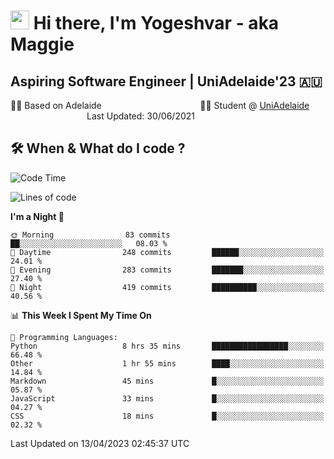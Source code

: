 <h1><img src="https://emojis.slackmojis.com/emojis/images/1531849430/4246/blob-sunglasses.gif?1531849430" width="30"/> Hi there, I'm Yogeshvar - aka Maggie</h1>

## Aspiring Software Engineer | UniAdelaide'23 🇦🇺  
🏂🏻  Based on Adelaide &nbsp;&nbsp;&nbsp;&nbsp;&nbsp;&nbsp;&nbsp;&nbsp;&nbsp;&nbsp;&nbsp;&nbsp;&nbsp;&nbsp;&nbsp;&nbsp;&nbsp;&nbsp;&nbsp;&nbsp;&nbsp;&nbsp;&nbsp;&nbsp;&nbsp;&nbsp;&nbsp;&nbsp;&nbsp;&nbsp;&nbsp;&nbsp;&nbsp;&nbsp;&nbsp;&nbsp;&nbsp;&nbsp;&nbsp;👨‍💻 Student @ [UniAdelaide](https://www.adelaide.edu.au)   &nbsp;&nbsp;&nbsp;&nbsp;&nbsp;&nbsp;&nbsp;&nbsp;&nbsp;&nbsp;&nbsp;&nbsp;&nbsp;&nbsp;&nbsp;&nbsp;&nbsp;&nbsp;&nbsp;&nbsp;&nbsp;&nbsp;&nbsp;&nbsp;&nbsp;&nbsp;&nbsp;&nbsp;&nbsp;&nbsp;&nbsp;Last Updated: 30/06/2021

## 🛠 When & What do I code ?  

<!--START_SECTION:waka-->
![Code Time](http://img.shields.io/badge/Code%20Time-2%2C080%20hrs%2027%20mins-blue)

![Lines of code](https://img.shields.io/badge/From%20Hello%20World%20I%27ve%20Written-3.5%20million%20lines%20of%20code-blue)

**I'm a Night 🦉** 

```text
🌞 Morning                83 commits          ██░░░░░░░░░░░░░░░░░░░░░░░   08.03 % 
🌆 Daytime                248 commits         ██████░░░░░░░░░░░░░░░░░░░   24.01 % 
🌃 Evening                283 commits         ███████░░░░░░░░░░░░░░░░░░   27.40 % 
🌙 Night                  419 commits         ██████████░░░░░░░░░░░░░░░   40.56 % 
```


📊 **This Week I Spent My Time On** 

```text
💬 Programming Languages: 
Python                   8 hrs 35 mins       █████████████████░░░░░░░░   66.48 % 
Other                    1 hr 55 mins        ████░░░░░░░░░░░░░░░░░░░░░   14.84 % 
Markdown                 45 mins             █░░░░░░░░░░░░░░░░░░░░░░░░   05.87 % 
JavaScript               33 mins             █░░░░░░░░░░░░░░░░░░░░░░░░   04.27 % 
CSS                      18 mins             █░░░░░░░░░░░░░░░░░░░░░░░░   02.32 % 
```


 Last Updated on 13/04/2023 02:45:37 UTC
<!--END_SECTION:waka-->
